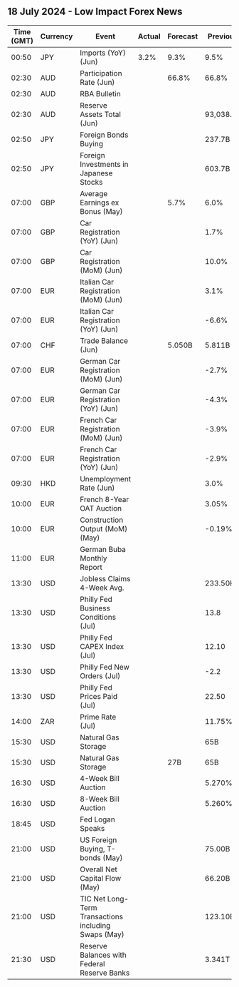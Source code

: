 ## 18 July 2024 - Low Impact Forex News

| Time (GMT) | Currency | Event | Actual | Forecast | Previous |
|------|----------|-------|--------|----------|----------|
| 00:50 | JPY | Imports (YoY) (Jun) | 3.2% | 9.3% | 9.5% |
| 02:30 | AUD | Participation Rate (Jun) |  | 66.8% | 66.8% |
| 02:30 | AUD | RBA Bulletin |  |  |  |
| 02:30 | AUD | Reserve Assets Total (Jun) |  |  | 93,038.0B |
| 02:50 | JPY | Foreign Bonds Buying |  |  | 237.7B |
| 02:50 | JPY | Foreign Investments in Japanese Stocks |  |  | 603.7B |
| 07:00 | GBP | Average Earnings ex Bonus (May) |  | 5.7% | 6.0% |
| 07:00 | GBP | Car Registration (YoY) (Jun) |  |  | 1.7% |
| 07:00 | GBP | Car Registration (MoM) (Jun) |  |  | 10.0% |
| 07:00 | EUR | Italian Car Registration (MoM) (Jun) |  |  | 3.1% |
| 07:00 | EUR | Italian Car Registration (YoY) (Jun) |  |  | -6.6% |
| 07:00 | CHF | Trade Balance (Jun) |  | 5.050B | 5.811B |
| 07:00 | EUR | German Car Registration (MoM) (Jun) |  |  | -2.7% |
| 07:00 | EUR | German Car Registration (YoY) (Jun) |  |  | -4.3% |
| 07:00 | EUR | French Car Registration (MoM) (Jun) |  |  | -3.9% |
| 07:00 | EUR | French Car Registration (YoY) (Jun) |  |  | -2.9% |
| 09:30 | HKD | Unemployment Rate (Jun) |  |  | 3.0% |
| 10:00 | EUR | French 8-Year OAT Auction |  |  | 3.05% |
| 10:00 | EUR | Construction Output (MoM) (May) |  |  | -0.19% |
| 11:00 | EUR | German Buba Monthly Report |  |  |  |
| 13:30 | USD | Jobless Claims 4-Week Avg. |  |  | 233.50K |
| 13:30 | USD | Philly Fed Business Conditions (Jul) |  |  | 13.8 |
| 13:30 | USD | Philly Fed CAPEX Index (Jul) |  |  | 12.10 |
| 13:30 | USD | Philly Fed New Orders (Jul) |  |  | -2.2 |
| 13:30 | USD | Philly Fed Prices Paid (Jul) |  |  | 22.50 |
| 14:00 | ZAR | Prime Rate (Jul) |  |  | 11.75% |
| 15:30 | USD | Natural Gas Storage |  |  | 65B |
| 15:30 | USD | Natural Gas Storage |  | 27B | 65B |
| 16:30 | USD | 4-Week Bill Auction |  |  | 5.270% |
| 16:30 | USD | 8-Week Bill Auction |  |  | 5.260% |
| 18:45 | USD | Fed Logan Speaks |  |  |  |
| 21:00 | USD | US Foreign Buying, T-bonds (May) |  |  | 75.00B |
| 21:00 | USD | Overall Net Capital Flow (May) |  |  | 66.20B |
| 21:00 | USD | TIC Net Long-Term Transactions including Swaps (May) |  |  | 123.10B |
| 21:30 | USD | Reserve Balances with Federal Reserve Banks |  |  | 3.341T |
